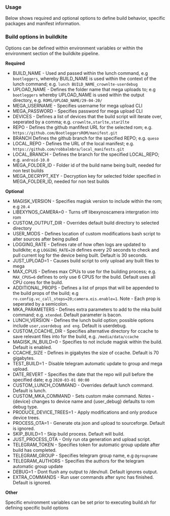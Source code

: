 ### Usage

Below shows required and optional options to define build behavior, specific packages and manifest information.

### Build options in buildkite

Options can be defined within environment variables or within the environment section of the buildkite pipeline.

**Required**

* BUILD_NAME - Used and passed within the lunch command, e.g `bootleggers`, whereby BUILD_NAME is used within the context of the lunch command; e.g. `lunch BUILD_NAME_crownlte-userdebug`
* UPLOAD_NAME - Defines the folder name that mega uploads to; e.g `bootleggers` whereby UPLOAD_NAME is used within the output directory, e.g. `ROMS/UPLOAD_NAME/29-04-20/`
* MEGA_USERNAME - Specifies username for mega upload CLI
* MEGA_PASSWORD - Specifies password for mega upload CLI
* DEVICES - Defines a list of devices that the build script will iterate over, seperated by a comma; e.g. `crownlte,starlte,star2lte`
* REPO - Defines the github manfifest URL for the selected rom; e.g. `https://github.com/BootleggersROM/manifest.git`
* BRANCH Defines the github branch for the specified REPO; e.g. `queso`
* LOCAL_REPO - Defines the URL of the local manifest; e.g. `https://github.com/robbalmbra/local_manifests.git`
* LOCAL_BRANCH - Defines the branch for the specified LOCAL_REPO; e.g. `android-10.0`
* MEGA_FOLDER_ID - Folder id of the build name being built, needed for non test builds
* MEGA_DECRYPT_KEY - Decryption key for selected folder specified in MEGA_FOLDER_ID, needed for non test builds

**Optional**

* MAGISK_VERSION - Specifies magisk version to include within the rom; e.g `20.4`
* LIBEXYNOS_CAMERA=0 - Turns off libexynoscamera intergration into rom
* CUSTOM_OUTPUT_DIR - Overrides default build directory to selected directory
* USER_MODS - Defines location of custom modifications bash script to alter sources after being pulled
* LOGGING_RATE - Defines rate of how often logs are updated to buildkite; e.g `LOGGING_RATE=20` defines every 20 seconds to check and pull current log for the device being built. Default is 30 seconds.
* JUST_UPLOAD=1 - Causes build script to only upload any built files to mega
* MAX_CPUS - Defines max CPUs to use for the building process; e.g. `MAX_CPUS=6` defines to only use 6 CPUS for the build. Default uses all CPU cores for the build.
* ADDITIONAL_PROPS - Defines a list of props that will be appended to the build props of the build; e.g `ro.config.vc_call_steps=20;camera.eis.enable=1`. Note - Each prop is seperated by a semicolon.
* MKA_PARAMETERS - Defines extra parameters to add to the mka build command; e.g. `xtended`. Default parameter is bacon.
* LUNCH_VERSION - Defines the lunch build option; possible options include `user,userdebug and eng`. Default is userdebug.
* CUSTOM_CCACHE_DIR -  Specifies alternative directory for ccache to save relevant files into for the build, e.g. `/media/data/ccache`
* MAGISK_IN_BUILD=0 - Specifies to not include magisk within the build. Default is enabled.
* CCACHE_SIZE - Defines in gigabytes the size of ccache. Default is 70 gigabytes.
* TEST_BUILD=1 - Disable telegram automatic update to group and mega upload.
* DATE_REVERT - Specifies the date that the repo will pull before the specified date; e.g `2020-03-01 00:00`
* CUSTOM_LUNCH_COMMAND - Overrides default lunch command. Default is lunch.
* CUSTOM_MKA_COMMAND - Sets custom make command. Notes - {device} changes to device name and {user_debug} defaults to rom debug type.
* PRODUCE_DEVICE_TREES=1 - Apply modifications and only produce device trees.
* PROCESS_OTA=1 - Generate ota json and upload to sourceforge. Default is ignored.
* SKIP_BUILD=1 - Skip build process. Default will build.
* JUST_PROCESS_OTA - Only run ota generation and upload script.
* TELEGRAM_TOKEN - Specifies token for automatic group update after build has completed.
* TELEGRAM_GROUP - Specifies telegram group name, e.g `@groupname`
* TELEGRAM_AUTHORS - Specifies the authors for the telegram automatic group update
* DEBUG=1 - Dont flush any output to /dev/null. Default ignores output.
* EXTRA_COMMANDS - Run user commands after sync has finished. Default is ignored.

**Other**

Specific environment variables can be set prior to executing build.sh for defining specific build options
